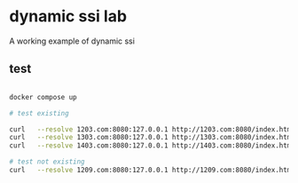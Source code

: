 # dynamic ssi lab


A working example of dynamic ssi

## test 

```bash

docker compose up

# test existing

curl   --resolve 1203.com:8080:127.0.0.1 http://1203.com:8080/index.html
curl   --resolve 1303.com:8080:127.0.0.1 http://1303.com:8080/index.html
curl   --resolve 1403.com:8080:127.0.0.1 http://1403.com:8080/index.html

# test not existing
curl   --resolve 1209.com:8080:127.0.0.1 http://1209.com:8080/index.html

```